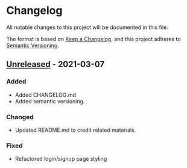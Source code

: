# Changelog

All notable changes to this project will be documented in this file.

The format is based on [Keep a Changelog](https://keepachangelog.com/en/1.0.0/),
and this project adheres to [Semantic Versioning](https://semver.org/spec/v2.0.0.html).

## [Unreleased] - 2021-03-07

### Added

- Added CHANGELOG.md
- Added semantic versioning.

### Changed

- Updated README.md to credit related materials.

### Fixed

- Refactored login/signup page styling

[unreleased]: https://github.com/brhestir/diamond-hands/compare/v1.0.0...HEAD
